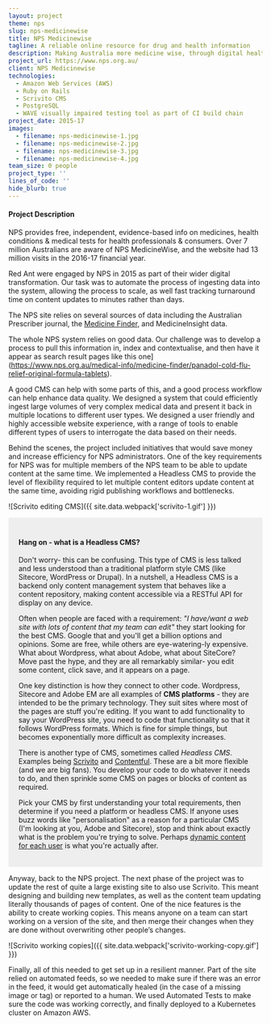 ```yaml
---
layout: project
theme: nps
slug: nps-medicinewise
title: NPS Medicinewise
tagline: A reliable online resource for drug and health information
description: Making Australia more medicine wise, through digital health and data insights, health professional education and reliable health information for consumers.
project_url: https://www.nps.org.au/
client: NPS Medicinewise
technologies:
  - Amazon Web Services (AWS)
  - Ruby on Rails
  - Scrivito CMS
  - PostgreSQL
  - WAVE visually impaired testing tool as part of CI build chain
project_date: 2015-17
images:
  - filename: nps-medicinewise-1.jpg
  - filename: nps-medicinewise-2.jpg
  - filename: nps-medicinewise-3.jpg
  - filename: nps-medicinewise-4.jpg
team_size: 0 people
project_type: ''
lines_of_code: ''
hide_blurb: true
---
```


#### Project Description

NPS provides free, independent, evidence-based info on medicines, health conditions & medical tests for health professionals & consumers. Over 7 million Australians are aware of NPS MedicineWise, and the website had 13 million visits in the 2016-17 financial year.

Red Ant were engaged by NPS in 2015 as part of their wider digital transformation. Our task was to automate the process of ingesting data into the system, allowing the process to scale, as well fast tracking turnaround time on content updates to minutes rather than days.

The NPS site relies on several sources of data including the Australian Prescriber journal, the [Medicine Finder](https://www.nps.org.au/medical-info/medicine-finder/), and MedicineInsight data.

The whole NPS system relies on good data. Our challenge was to develop a process to pull this information in, index and contextualise, and then have it appear as search result pages like this one](https://www.nps.org.au/medical-info/medicine-finder/panadol-cold-flu-relief-original-formula-tablets).

A good CMS can help with some parts of this, and a good process workflow can help enhance data quality. We designed a system that could efficiently ingest large volumes of very complex medical data and present it back in multiple locations to different user types. We designed a user friendly and highly accessible website experience, with a range of tools to enable different types of users to interrogate the data based on their needs.

Behind the scenes, the project included initiatives that would save money and increase efficiency for NPS administrators. One of the key requirements for NPS was for multiple members of the NPS team to be able to update content at the same time. We implemented a Headless CMS to provide the level of flexibility required to let multiple content editors update content at the same time, avoiding rigid publishing workflows and bottlenecks.

![Scrivito editing CMS]({{ site.data.webpack['scrivito-1.gif'] }})

<div style="padding:20px;background:#eee;">

<h4> Hang on - what is a Headless CMS?</h4>

Don't worry- this can be confusing. This type of CMS is less talked and less understood than a traditional platform style CMS (like Sitecore, WordPress or Drupal). In a nutshell, a Headless CMS is a backend only content management system that behaves like a content repository, making content accessible via a RESTful API for display on any device.

Often when people are faced with a requirement:
_"I have/want a web site with lots of content that my team can edit"_
they start looking for the best CMS. Google that and you'll get a billion options and opinions. Some are free, while others are eye-watering-ly expensive. What about Wordpress, what about Adobe, what about SiteCore? Move past the hype, and they are all remarkably similar- you edit some content, click save, and it appears on a page.

One key distinction is how they connect to other code. Wordpress, Sitecore and Adobe EM are all examples of **CMS platforms** - they are intended to be the primary technology. They suit sites where most of the pages are stuff you're editing. If you want to add functionality to say your WordPress site, you need to code that functionality so that it follows WordPress formats. Which is fine for simple things, but becomes exponentially more difficult as complexity increases.

There is another type of CMS, sometimes called <i>Headless CMS</i>. Examples being <a href="https://scrivito.com/features">Scrivito</a> and <a href="https://www.contentful.com/">Contentful</a>. These are a bit more flexible (and we are big fans). You develop your code to do whatever it needs to do, and then sprinkle some CMS on pages or blocks of content as required.

Pick your CMS by first understanding your total requirements, then determine if you need a platform or headless CMS. If anyone uses buzz words like "personalisation" as a reason for a particular CMS (I'm looking at you, Adobe and Sitecore), stop and think about exactly what is the problem you're trying to solve. Perhaps <a href="/portfolio/12wbt-dynamic-video/">dynamic content for each user</a> is what you're actually after.

 </div>

Anyway, back to the NPS project. The next phase of the project was to update the rest of quite a large existing site to also use Scrivito. This meant designing and building new templates, as well as the content team updating literally thousands of pages of content. One of the nice features is the ability to create working copies. This means anyone on a team can start working on a version of the site, and then merge their changes when they are done without overwriting other people’s changes.

![Scrivito working copies]({{ site.data.webpack['scrivito-working-copy.gif'] }})

Finally, all of this needed to get set up in a resilient manner. Part of the site relied on automated feeds, so we needed to make sure if there was an error in the feed, it would get automatically healed (in the case of a missing image or tag) or reported to a human. We used Automated Tests to make sure the code was working correctly, and finally deployed to a Kubernetes cluster on Amazon AWS.
